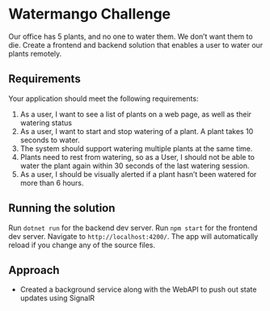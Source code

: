 # Watermango Challenge

Our office has 5 plants, and no one to water them. We don’t want them to die. Create a frontend and backend solution that enables a user to water our plants remotely.

## Requirements

Your application should meet the following requirements:

1.	As a user, I want to see a list of plants on a web page, as well as their watering status
2.  As a user, I want to start and stop watering of a plant. A plant takes 10 seconds to water.
3.	The system should support watering multiple plants at the same time.
4.	Plants need to rest from watering, so as a User, I should not be able to water the plant again within 30 seconds of the last watering session.
5.	As a user, I should be visually alerted if a plant hasn’t been watered for more than 6 hours.

## Running the solution

Run `dotnet run` for the backend dev server. 
Run `npm start` for the frontend dev server. Navigate to `http://localhost:4200/`. The app will automatically reload if you change any of the source files.

## Approach
* Created a background service along with the WebAPI to push out state updates using SignalR